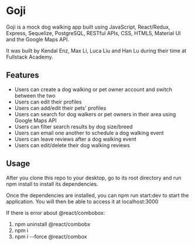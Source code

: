 # Goji

Goji is a mock dog walking app built using JavaScript, React/Redux, Express, Sequelize, PostgreSQL, RESTful APIs, CSS, HTML5, Material UI and the Google Maps API. 

It was built by Kendal Enz, Max Li, Luca Liu and Han Lu during their time at Fullstack Academy. 

## Features

- Users can create a dog walking or pet owner account and switch between the two
- Users can edit their profiles
- Users can add/edit their pets' profiles
- Users can search for dog walkers or pet owners in their area using Google Maps API
- Users can filter search results by dog size/breed
- Users can email one another to schedule a dog walking event
- Users can leave reviews after a dog walking event
- Users can edit/delete their dog walking reviews

## Usage
After you clone this repo to your desktop, go to its root directory and run npm install to install its dependencies.

Once the dependencies are installed, you can npm run start:dev to start the application. You will then be able to access it at localhost:3000

If there is error about @react/combobox:
1. npm uninstall @react/combobx
2. npm i 
3. npm i --force @react/combox
